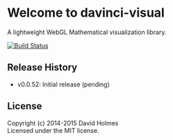 # Welcome to davinci-visual

A lightweight WebGL Mathematical visualization library.

[![Build Status](https://travis-ci.org/geometryzen/davinci-visual.png)](https://travis-ci.org/geometryzen/davinci-visual)

## Release History
* v0.0.52: Initial release (pending)

## License
Copyright (c) 2014-2015 David Holmes  
Licensed under the MIT license.


